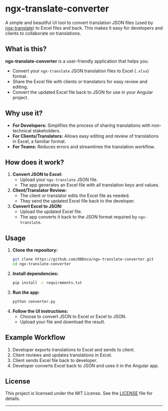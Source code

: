 # ngx-translate-converter

A simple and beautiful UI tool to convert translation JSON files (used by [ngx-translate](https://github.com/ngx-translate/core)) to Excel files and back. This makes it easy for developers and clients to collaborate on translations.

## What is this?

**ngx-translate-converter** is a user-friendly application that helps you:
- Convert your `ngx-translate` JSON translation files to Excel (`.xlsx`) format.
- Share the Excel file with clients or translators for easy review and editing.
- Convert the updated Excel file back to JSON for use in your Angular project.

## Why use it?
- **For Developers:** Simplifies the process of sharing translations with non-technical stakeholders.
- **For Clients/Translators:** Allows easy editing and review of translations in Excel, a familiar format.
- **For Teams:** Reduces errors and streamlines the translation workflow.

## How does it work?
1. **Convert JSON to Excel:**
   - Upload your `ngx-translate` JSON file.
   - The app generates an Excel file with all translation keys and values.
2. **Client/Translator Review:**
   - The client or translator edits the Excel file as needed.
   - They send the updated Excel file back to the developer.
3. **Convert Excel to JSON:**
   - Upload the updated Excel file.
   - The app converts it back to the JSON format required by `ngx-translate`.

## Usage

1. **Clone the repository:**
   ```sh
   git clone https://github.com/DBDoco/ngx-translate-converter.git
   cd ngx-translate-converter
   ```
2. **Install dependencies:**
   ```sh
   pip install -r requirements.txt
   ```
3. **Run the app:**
   ```sh
   python converter.py
   ```
4. **Follow the UI instructions:**
   - Choose to convert JSON to Excel or Excel to JSON.
   - Upload your file and download the result.

## Example Workflow
1. Developer exports translations to Excel and sends to client.
2. Client reviews and updates translations in Excel.
3. Client sends Excel file back to developer.
4. Developer converts Excel back to JSON and uses it in the Angular app.

## License

This project is licensed under the MIT License. See the [LICENSE](LICENSE) file for details.

---